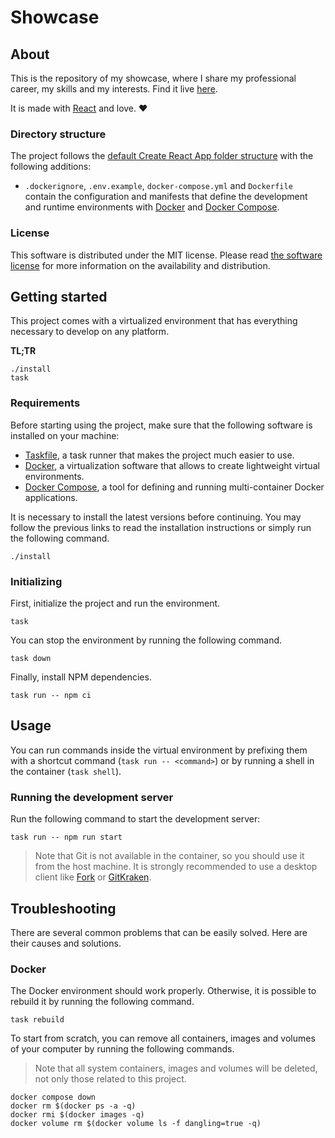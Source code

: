 # Showcase

## About

This is the repository of my showcase, where I share my professional career, my skills and my interests. Find it live [here](https://v0ctor.me).

It is made with [React](https://reactjs.org) and love. ❤

### Directory structure

The project follows the [default Create React App folder structure](https://create-react-app.dev/docs/folder-structure/) with the following additions:

- `.dockerignore`, `.env.example`, `docker-compose.yml` and `Dockerfile` contain the configuration and manifests that define the development and runtime environments with [Docker](https://www.docker.com) and [Docker Compose](https://docs.docker.com/compose).

### License

This software is distributed under the MIT license. Please read [the software license](license.md) for more information on the availability and distribution.

## Getting started

This project comes with a virtualized environment that has everything necessary to develop on any platform.

**TL;TR**

```Shell
./install
task
```

### Requirements

Before starting using the project, make sure that the following software is installed on your machine:

- [Taskfile](https://taskfile.dev/#/installation), a task runner that makes the project much easier to use.
- [Docker](https://docs.docker.com/engine/install), a virtualization software that allows to create lightweight virtual environments.
- [Docker Compose](https://docs.docker.com/compose/install/), a tool for defining and running multi-container Docker applications.

It is necessary to install the latest versions before continuing. You may follow the previous links to read the installation instructions or simply run the following command.

```Shell
./install
```

### Initializing

First, initialize the project and run the environment.

```Shell
task
```

You can stop the environment by running the following command.

```Shell
task down
```

Finally, install NPM dependencies.

```Shell
task run -- npm ci
```

## Usage

You can run commands inside the virtual environment by prefixing them with a shortcut command (`task run -- <command>`) or by running a shell in the container (`task shell`).

### Running the development server

Run the following command to start the development server:

```Shell
task run -- npm run start
```

> Note that Git is not available in the container, so you should use it from the host machine. It is strongly recommended to use a desktop client like [Fork](https://git-fork.com) or [GitKraken](https://www.gitkraken.com).

## Troubleshooting

There are several common problems that can be easily solved. Here are their causes and solutions.

### Docker

The Docker environment should work properly. Otherwise, it is possible to rebuild it by running the following command.

```Shell
task rebuild
```

To start from scratch, you can remove all containers, images and volumes of your computer by running the following commands.

> Note that all system containers, images and volumes will be deleted, not only those related to this project.

```Shell
docker compose down
docker rm $(docker ps -a -q)
docker rmi $(docker images -q)
docker volume rm $(docker volume ls -f dangling=true -q)
```
